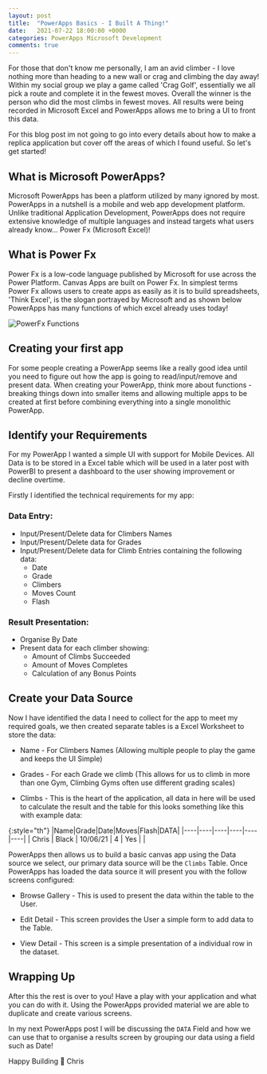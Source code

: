 ```yaml
---
layout: post
title:  "PowerApps Basics - I Built A Thing!"
date:   2021-07-22 18:00:00 +0000
categories: PowerApps Microsoft Development
comments: true
---
```


For those that don't know me personally, I am an avid climber - I love nothing more than heading to a new wall or crag and climbing the day away! Within my social group we play a game called 'Crag Golf', essentially we all pick a route and complete it in the fewest moves. Overall the winner is the person who did the most climbs in fewest moves. All results were being recorded in Microsoft Excel and PowerApps allows me to bring a UI to front this data. 

For this blog post im not going to go into every details about how to make a replica application but cover off the areas of which I found useful. So let's get started! 

## What is Microsoft PowerApps?
Microsoft PowerApps has been a platform utilized by many ignored by most. PowerApps in a nutshell is a mobile and web app development platform. Unlike traditional Application Development, PowerApps does not require extensive knowledge of multiple languages and instead targets what users already know... Power Fx (Microsoft Excel)! 

## What is Power Fx
Power Fx is a low-code language published by Microsoft for use across the Power Platform. Canvas Apps are built on Power Fx. In simplest terms Power Fx allows users to create apps as easily as it is to build spreadsheets, 'Think Excel', is the slogan portrayed by Microsoft and as shown below PowerApps has many functions of which excel already uses today! 

![PowerFx Functions](https://powerappsblogscdn.azureedge.net/wp-content/uploads/2021/02/2021-02-28_13h01_54.png)

## Creating your first app
For some people creating a PowerApp seems like a really good idea until you need to figure out how the app is going to read/input/remove and present data. When creating your PowerApp, think more about functions - breaking things down into smaller items and allowing multiple apps to be created at first before combining everything into a single monolithic PowerApp.

## Identify your Requirements
For my PowerApp I wanted a simple UI with support for Mobile Devices. All Data is to be stored in a Excel table which will be used in a later post with PowerBI to present a dashboard to the user showing improvement or decline overtime.

Firstly I identified the technical requirements for my app: 

### Data Entry: 
- Input/Present/Delete data for Climbers Names
- Input/Present/Delete data for Grades
- Input/Present/Delete data for Climb Entries containing the following data: 
    - Date
    - Grade
    - Climbers
    - Moves Count
    - Flash 

### Result Presentation: 
- Organise By Date
- Present data for each climber showing: 
    - Amount of Climbs Succeeded 
    - Amount of Moves Completes 
    - Calculation of any Bonus Points

## Create your Data Source
Now I have identified the data I need to collect for the app to meet my required goals, we then created separate tables is a Excel Worksheet to store the data: 
- Name - For Climbers Names (Allowing multiple people to play the game and keeps the UI Simple)

- Grades - For each Grade we climb (This allows for us to climb in more than one Gym, Climbing Gyms often use different grading scales)

- Climbs - This is the heart of the application, all data in here will be used to calculate the result and the table for this looks something like this with example data: 

{:style="th"}
|Name|Grade|Date|Moves|Flash|DATA|
|----|----|----|----|----|----|
| Chris | Black | 10/06/21 | 4 | Yes |      |

PowerApps then allows us to build a basic canvas app using the Data source we select, our primary data source will be the `Climbs` Table. Once PowerApps has loaded the data source it will present you with the follow screens configured: 

- Browse Gallery - This is used to present the data within the table to the User.

- Edit Detail - This screen provides the User a simple form to add data to the Table.

- View Detail - This screen is a simple presentation of a individual row in the dataset.


## Wrapping Up
After this the rest is over to you! Have a play with your application and what you can do with it. Using the PowerApps provided material we are able to duplicate and create various screens. 

In my next PowerApps post I will be discussing the `DATA` Field and how we can use that to organise a results screen by grouping our data using a field such as Date! 

Happy Building 💪
Chris 



